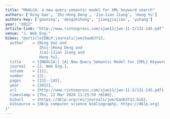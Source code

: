 ```yaml
---
title: "MAXLCA: a new query semantic model for XML keyword search"
authors: ['Ning Gao', 'Zhi-Hong Deng', 'Jia-Jian Jiang', 'Hang Yu']
authors-key: ['gaoning', 'dengzhihong', 'jiangjiajian', 'yuhang']
year: "2012"
article-link: "http://www.rintonpress.com/xjwe11/jwe-11-2/131-145.pdf"
venue: "J. Web Eng."
bibex: "@article{DBLP:journals/jwe/GaoDJY12,
  author    = {Ning Gao and
               Zhi{-}Hong Deng and
               Jia{-}Jian Jiang and
               Hang Yu},
  title     = {{MAXLCA:} {A} New Query Semantic Model for {XML} Keyword Search},
  journal   = {J. Web Eng.},
  volume    = {11},
  number    = {2},
  pages     = {131--145},
  year      = {2012},
  url       = {http://www.rintonpress.com/xjwe11/jwe-11-2/131-145.pdf},
  timestamp = {Thu, 12 Mar 2020 11:25:59 +0100},
  biburl    = {https://dblp.org/rec/journals/jwe/GaoDJY12.bib},
  bibsource = {dblp computer science bibliography, https://dblp.org}
}"
---
```

